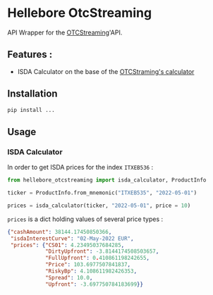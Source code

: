 # Hellebore OtcStreaming

API Wrapper for the [OTCStreaming](https://www.otcstreaming.com/)'API.

## Features :
- ISDA Calculator on the base of the [OTCStraming's calculator](https://www.otcstreaming.com/calculator)


## Installation

```sh
pip install ...
```

## Usage

### ISDA Calculator

In order to get ISDA prices for the index `ITXEB536` :
 
```python
from hellebore_otcstreaming import isda_calculator, ProductInfo

ticker = ProductInfo.from_mnemonic("ITXEB535", "2022-05-01")

prices = isda_calculator(ticker, "2022-05-01", price = 10)
```
`prices` is a dict holding values of several price types :
```json
{"cashAmount": 38144.17450850366,
 "isdaInterestCurve": "02-May-2022 EUR",
 "prices": {"CS01": 4.23495037684285,
            "DirtyUpfront": -3.8144174508503657,
            "FullUpfront": 0.410861198242655,
            "Price": 103.6977507841837,
            "RiskyBp": 4.108611982426353,
            "Spread": 10.0,
            "Upfront": -3.697750784183699}}
```
